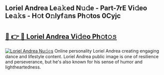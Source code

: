 ## Loriel Andrea Le𝚊𝚔ed N𝚞𝚍e - Part-7rE Vi𝚍eo Le𝚊𝚔s - H𝚘t O𝚗lyf𝚊ns Ph𝚘tos 0Cyjc

# <h2><a href="http://hf2smgm.feru.top/?c=Loriel+Andrea">🔗 👉 🔴 Loriel Andrea Vi𝚍𝚎o Ph𝚘t𝚘𝚜</a></h2>

[![Loriel Andrea Nu𝚍𝚎s](https://i.imgur.com/0TWrTi3.gif)](http://hf2smgm.feru.top/?c=Loriel+Andrea)
Online personality Loriel Andrea creating engaging dance and lifestyle content. Loriel Andrea public image is one of resilience and perseverance, but he's also known for his sense of humor and lightheartedness. 
